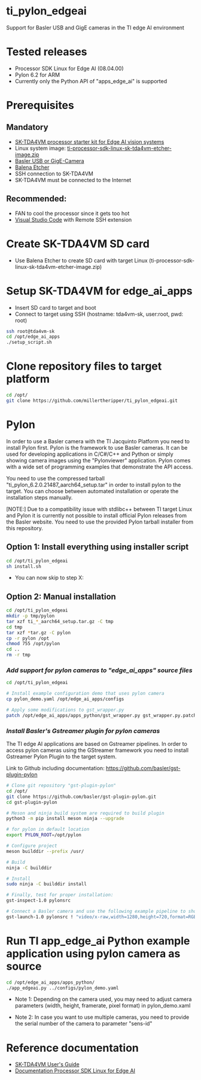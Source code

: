# ti_pylon_edgeai
Support for Basler USB and GigE cameras in the TI edge AI environment

# Tested releases 
* Processor SDK Linux for Edge AI (08.04.00)
* Pylon 6.2 for ARM 
* Currently only the Python API of "apps_edge_ai" is supported 

# Prerequisites
## Mandatory 
* [SK-TDA4VM processor starter kit for Edge AI vision systems](https://www.ti.com/tool/SK-TDA4VM)
* Linux system image: [ti-processor-sdk-linux-sk-tda4vm-etcher-image.zip](https://www.ti.com/tool/download/PROCESSOR-SDK-LINUX-SK-TDA4VM)
* [Basler USB or GigE-Camera](https://www.baslerweb.com/)
* [Balena Etcher](https://www.balena.io/etcher/)
* SSH connection to SK-TDA4VM
* SK-TDA4VM must be connected to the Internet

## Recommended: 
* FAN to cool the processor since it gets too hot
* [Visual Studio Code](https://code.visualstudio.com/) with Remote SSH extension

# Create SK-TDA4VM SD card
* Use Balena Etcher to create SD card with target Linux (ti-processor-sdk-linux-sk-tda4vm-etcher-image.zip)

# Setup SK-TDA4VM for edge_ai_apps
* Insert SD card to target and boot 
* Connect to target using SSH (hostname: tda4vm-sk, user:root, pwd: root)
```bash
ssh root@tda4vm-sk
cd /opt/edge_ai_apps
./setup_script.sh
```

# Clone repository files to target platform
```bash
cd /opt/
git clone https://github.com/millertheripper/ti_pylon_edgeai.git
```

# Pylon
In order to use a Basler camera with the TI Jacquinto Platform you need to install Pylon first. Pylon is the framework to use Basler cameras. It can be used for developing applications in C/C#/C++ and Python or simply showing camera images using the "Pylonviewer" application. Pylon comes with a wide set of programming examples that demonstrate the API access.

You need to use the compressed tarball "ti_pylon_6.2.0.21487_aarch64_setup.tar" in order to install pylon to the target. You can choose between automated installation or operate the installation steps manually. 

[NOTE:] Due to a compatibility issue with stdlibc++ between TI target Linux and Pylon it is currently not possible to install official Pylon releases from the Basler website. You need to use the provided Pylon tarball installer from this repository. 

## Option 1: Install everything using installer script
```bash
cd /opt/ti_pylon_edgeai
sh install.sh
```
* You can now skip to step X:

## Option 2: Manual installation
```bash
cd /opt/ti_pylon_edgeai
mkdir -p tmp/pylon
tar xzf ti_*_aarch64_setup.tar.gz -C tmp
cd tmp 
tar xzf *tar.gz -C pylon
cp -r pylon /opt
chmod 755 /opt/pylon
cd ..
rm -r tmp
```

### ***Add support for pylon cameras to "edge_ai_apps" source files***
```bash
cd /opt/ti_pylon_edgeai

# Install example configuration demo that uses pylon camera
cp pylon_demo.yaml /opt/edge_ai_apps/configs

# Apply some modifications to gst_wrapper.py
patch /opt/edge_ai_apps/apps_python/gst_wrapper.py gst_wrapper.py.patch
```

### ***Install Basler's Gstreamer plugin for pylon cameras***
The TI edge AI applications are based on Gstreamer pipelines. In order to access pylon cameras using the GStreamer framework you need to install Gstreamer Pylon Plugin to the target system.

Link to Github including documentation: https://github.com/basler/gst-plugin-pylon

```bash
# Clone git repository "gst-plugin-pylon" 
cd /opt/
git clone https://github.com/basler/gst-plugin-pylon.git
cd gst-plugin-pylon

# Meson and ninja build system are required to build plugin
python3 -m pip install meson ninja --upgrade

# for pylon in default location
export PYLON_ROOT=/opt/pylon

# Configure project
meson builddir --prefix /usr/

# Build
ninja -C builddir

# Install
sudo ninja -C builddir install

# Finally, test for proper installation:
gst-inspect-1.0 pylonsrc

# Connect a Basler camera and use the following example pipeline to show video on HDMI output
gst-launch-1.0 pylonsrc ! "video/x-raw,width=1280,height=720,format=RGB" ! videoconvert ! autovideosink
```

# Run TI app_edge_ai Python example application using pylon camera as source
```bash
cd /opt/edge_ai_apps/apps_python/
./app_edgeai.py ../configs/pylon_demo.yaml
```

* Note 1: Depending on the camera used, you may need to adjust camera parameters (width, height, framerate, pixel format) in pylon_demo.xaml

* Note 2: In case you want to use multiple cameras, you need to provide the serial number of the camera to parameter "sens-id"

# Reference documentation
* [SK-TDA4VM User's Guide](https://www.ti.com/lit/ug/spruj21c/spruj21c.pdf?ts=1665603727984&ref_url=https%253A%252F%252Fwww.ti.com%252Ftool%252FSK-TDA4VM)
* [Documentation Processor SDK Linux for Edge AI](https://software-dl.ti.com/jacinto7/esd/processor-sdk-linux-sk-tda4vm/08_04_00/exports/docs/index.html)
